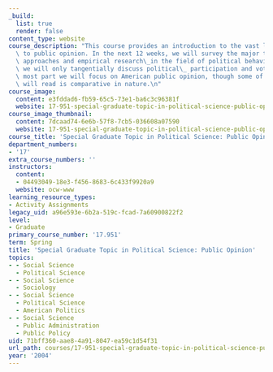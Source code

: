 ```yaml
---
_build:
  list: true
  render: false
content_type: website
course_description: "This course provides an introduction to the vast literature devoted\
  \ to public opinion. In the next 12 weeks, we will survey the major theoretical\
  \ approaches and empirical research\_in the field of political behavior (though\
  \ we will only tangentially discuss political\_ participation and voting). For the\
  \ most part we will focus on American public opinion, though some of the work we\
  \ will read is comparative in nature.\n"
course_image:
  content: e3fddad6-fb59-65c5-73e1-ba6c3c96381f
  website: 17-951-special-graduate-topic-in-political-science-public-opinion-spring-2004
course_image_thumbnail:
  content: 7dcaad74-6e6b-57f8-7cb5-036608a07590
  website: 17-951-special-graduate-topic-in-political-science-public-opinion-spring-2004
course_title: 'Special Graduate Topic in Political Science: Public Opinion'
department_numbers:
- '17'
extra_course_numbers: ''
instructors:
  content:
  - 04493049-18e3-f456-8683-6c433f9920a9
  website: ocw-www
learning_resource_types:
- Activity Assignments
legacy_uid: a96e593e-6b2a-519c-fcad-7a60900822f2
level:
- Graduate
primary_course_number: '17.951'
term: Spring
title: 'Special Graduate Topic in Political Science: Public Opinion'
topics:
- - Social Science
  - Political Science
- - Social Science
  - Sociology
- - Social Science
  - Political Science
  - American Politics
- - Social Science
  - Public Administration
  - Public Policy
uid: 71bff360-aae8-4a91-8047-ea59c1d54f31
url_path: courses/17-951-special-graduate-topic-in-political-science-public-opinion-spring-2004
year: '2004'
---
```

